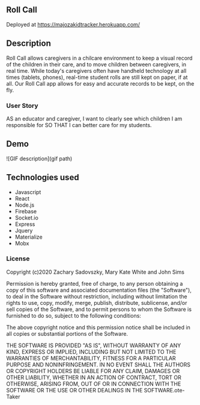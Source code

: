
## Roll Call

Deployed at https://majozakidtracker.herokuapp.com/

## Description

Roll Call allows caregivers in a chilcare environment to keep a visual record of the children in their care, and to move children between caregivers, in real time.  While today's caregivers often have handheld technology at all times (tablets, phones), real-time student rolls are still kept on paper, if at all.  Our Roll Call app allows for easy and accurate records to be kept, on the fly.


### User Story

AS an educator and caregiver,
I want to clearly see which children I am responsible for
SO THAT I can better care for my students.


## Demo

![GIF description](gif path)


## Technologies used

- Javascript
- React
- Node.js
- Firebase
- Socket.io
- Express 
- Jquery
- Materialize
- Mobx



### License

Copyright (c)2020 Zachary Sadovszky, Mary Kate White and John Sims

Permission is hereby granted, free of charge, to any person obtaining a copy of this software and associated documentation files (the "Software"), to deal in the Software without restriction, including without limitation the rights to use, copy, modify, merge, publish, distribute, sublicense, and/or sell copies of the Software, and to permit persons to whom the Software is furnished to do so, subject to the following conditions:

The above copyright notice and this permission notice shall be included in all copies or substantial portions of the Software.

THE SOFTWARE IS PROVIDED "AS IS", WITHOUT WARRANTY OF ANY KIND, EXPRESS OR IMPLIED, INCLUDING BUT NOT LIMITED TO THE WARRANTIES OF MERCHANTABILITY, FITNESS FOR A PARTICULAR PURPOSE AND NONINFRINGEMENT. IN NO EVENT SHALL THE AUTHORS OR COPYRIGHT HOLDERS BE LIABLE FOR ANY CLAIM, DAMAGES OR OTHER LIABILITY, WHETHER IN AN ACTION OF CONTRACT, TORT OR OTHERWISE, ARISING FROM, OUT OF OR IN CONNECTION WITH THE SOFTWARE OR THE USE OR OTHER DEALINGS IN THE SOFTWARE.ote-Taker
